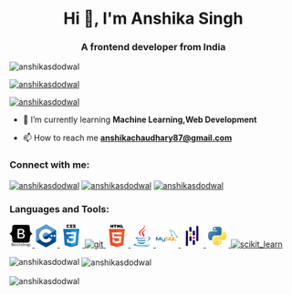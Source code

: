 <h1 align="center">Hi 👋, I'm Anshika Singh</h1>
<h3 align="center">A frontend developer from India</h3>

<p align="left"> <img src="https://komarev.com/ghpvc/?username=anshikasdodwal&label=Profile%20views&color=0e75b6&style=flat" alt="anshikasdodwal" /> </p>

<p align="left"> <a href="https://github.com/ryo-ma/github-profile-trophy"><img src="https://github-profile-trophy.vercel.app/?username=anshikasdodwal" alt="anshikasdodwal" /></a> </p>

<p align="left"> <a href="https://twitter.com/anshikasdodwal" target="blank"><img src="https://img.shields.io/twitter/follow/anshikasdodwal?logo=twitter&style=for-the-badge" alt="anshikasdodwal" /></a> </p>

- 🌱 I’m currently learning **Machine Learning,Web Development**

- 📫 How to reach me **anshikachaudhary87@gmail.com**

<h3 align="left">Connect with me:</h3>
<p align="left">
<a href="https://twitter.com/anshikasdodwal" target="blank"><img align="center" src="https://raw.githubusercontent.com/rahuldkjain/github-profile-readme-generator/master/src/images/icons/Social/twitter.svg" alt="anshikasdodwal" height="30" width="40" /></a>
<a href="https://linkedin.com/in/anshikasdodwal" target="blank"><img align="center" src="https://raw.githubusercontent.com/rahuldkjain/github-profile-readme-generator/master/src/images/icons/Social/linked-in-alt.svg" alt="anshikasdodwal" height="30" width="40" /></a>
<a href="https://instagram.com/anshikasdodwal" target="blank"><img align="center" src="https://raw.githubusercontent.com/rahuldkjain/github-profile-readme-generator/master/src/images/icons/Social/instagram.svg" alt="anshikasdodwal" height="30" width="40" /></a>
</p>

<h3 align="left">Languages and Tools:</h3>
<p align="left"> <a href="https://getbootstrap.com" target="_blank" rel="noreferrer"> <img src="https://raw.githubusercontent.com/devicons/devicon/master/icons/bootstrap/bootstrap-plain-wordmark.svg" alt="bootstrap" width="40" height="40"/> </a> <a href="https://www.w3schools.com/cpp/" target="_blank" rel="noreferrer"> <img src="https://raw.githubusercontent.com/devicons/devicon/master/icons/cplusplus/cplusplus-original.svg" alt="cplusplus" width="40" height="40"/> </a> <a href="https://www.w3schools.com/css/" target="_blank" rel="noreferrer"> <img src="https://raw.githubusercontent.com/devicons/devicon/master/icons/css3/css3-original-wordmark.svg" alt="css3" width="40" height="40"/> </a> <a href="https://git-scm.com/" target="_blank" rel="noreferrer"> <img src="https://www.vectorlogo.zone/logos/git-scm/git-scm-icon.svg" alt="git" width="40" height="40"/> </a> <a href="https://www.w3.org/html/" target="_blank" rel="noreferrer"> <img src="https://raw.githubusercontent.com/devicons/devicon/master/icons/html5/html5-original-wordmark.svg" alt="html5" width="40" height="40"/> </a> <a href="https://www.java.com" target="_blank" rel="noreferrer"> <img src="https://raw.githubusercontent.com/devicons/devicon/master/icons/java/java-original.svg" alt="java" width="40" height="40"/> </a> <a href="https://www.mysql.com/" target="_blank" rel="noreferrer"> <img src="https://raw.githubusercontent.com/devicons/devicon/master/icons/mysql/mysql-original-wordmark.svg" alt="mysql" width="40" height="40"/> </a> <a href="https://pandas.pydata.org/" target="_blank" rel="noreferrer"> <img src="https://raw.githubusercontent.com/devicons/devicon/2ae2a900d2f041da66e950e4d48052658d850630/icons/pandas/pandas-original.svg" alt="pandas" width="40" height="40"/> </a> <a href="https://www.python.org" target="_blank" rel="noreferrer"> <img src="https://raw.githubusercontent.com/devicons/devicon/master/icons/python/python-original.svg" alt="python" width="40" height="40"/> </a> <a href="https://scikit-learn.org/" target="_blank" rel="noreferrer"> <img src="https://upload.wikimedia.org/wikipedia/commons/0/05/Scikit_learn_logo_small.svg" alt="scikit_learn" width="40" height="40"/> </a> </p>

<p><img align="left" src="https://github-readme-stats.vercel.app/api/top-langs?username=anshikasdodwal&show_icons=true&locale=en&layout=compact" alt="anshikasdodwal" /></p>

<p>&nbsp;<img align="center" src="https://github-readme-stats.vercel.app/api?username=anshikasdodwal&show_icons=true&locale=en" alt="anshikasdodwal" /></p>

<p><img align="center" src="https://github-readme-streak-stats.herokuapp.com/?user=anshikasdodwal&" alt="anshikasdodwal" /></p>

